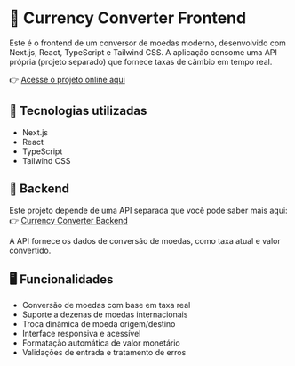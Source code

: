 # 💱 Currency Converter Frontend

Este é o frontend de um conversor de moedas moderno, desenvolvido com Next.js, React, TypeScript e Tailwind CSS. A aplicação consome uma API própria (projeto separado) que fornece taxas de câmbio em tempo real.

👉 [Acesse o projeto online aqui](https://currency-converter-frontend-ruddy.vercel.app/)

## 🚀 Tecnologias utilizadas

- Next.js
- React
- TypeScript
- Tailwind CSS

## 🔗 Backend

Este projeto depende de uma API separada que você pode saber mais aqui:
👉 [Currency Converter Backend](https://github.com/gustavodacostap/Currency-Converter-Backend)

A API fornece os dados de conversão de moedas, como taxa atual e valor convertido.

## 🖥️ Funcionalidades

- Conversão de moedas com base em taxa real
- Suporte a dezenas de moedas internacionais
- Troca dinâmica de moeda origem/destino
- Interface responsiva e acessível
- Formatação automática de valor monetário
- Validações de entrada e tratamento de erros